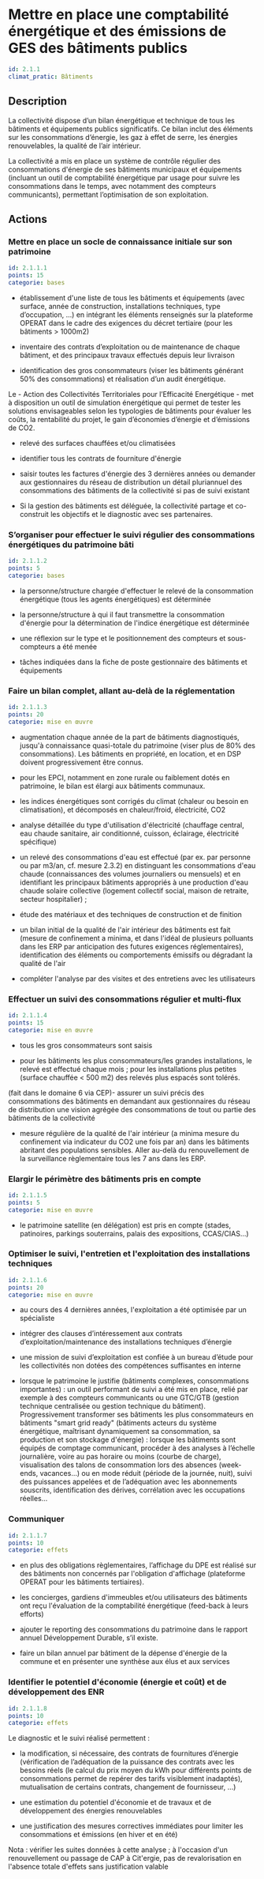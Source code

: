# Mettre en place une comptabilité énergétique et des émissions de GES des bâtiments publics
```yaml
id: 2.1.1
climat_pratic: Bâtiments
```
## Description
La collectivité dispose d’un bilan énergétique et technique de tous les bâtiments et équipements publics significatifs. Ce bilan inclut des éléments sur les consommations d’énergie, les gaz à effet de serre, les énergies renouvelables, la qualité de l’air intérieur.

La collectivité a mis en place un système de contrôle régulier des consommations d'énergie de ses bâtiments municipaux et équipements (incluant un outil de comptabilité énergétique par usage pour suivre les consommations dans le temps, avec notamment des compteurs communicants), permettant l’optimisation de son exploitation.



## Actions
### Mettre en place un socle de connaissance initiale sur son patrimoine
```yaml
id: 2.1.1.1
points: 15
categorie: bases
```
- établissement d'une liste de tous les bâtiments et équipements (avec surface, année de construction, installations techniques, type d’occupation, …) en intégrant les éléments renseignés sur la plateforme OPERAT dans le cadre des exigences du décret tertiaire (pour les bâtiments > 1000m2)

- inventaire des contrats d’exploitation ou de maintenance de chaque bâtiment, et des principaux travaux effectués depuis leur livraison

- identification des gros consommateurs (viser les bâtiments générant 50% des consommations) et réalisation d’un audit énergétique.

Le  - Action des Collectivités Territoriales pour l’Efficacité Energétique - met à disposition un outil de simulation énergétique qui permet de tester les solutions envisageables selon les typologies de bâtiments pour évaluer les coûts, la rentabilité du projet, le gain d’économies d’énergie et d’émissions de CO2.

- relevé des surfaces chauffées et/ou climatisées

- identifier tous les contrats de fourniture d'énergie

- saisir toutes les factures d'énergie des 3 dernières années ou demander aux gestionnaires du réseau de distribution un détail pluriannuel des consommations des bâtiments de la collectivité si pas de suivi existant

- Si la gestion des bâtiments est déléguée, la collectivité partage et co-construit les objectifs et le diagnostic avec ses partenaires. 




### S’organiser pour effectuer le suivi régulier des consommations énergétiques du patrimoine bâti
```yaml
id: 2.1.1.2
points: 5
categorie: bases
```
- la personne/structure chargée d'effectuer le relevé de la consommation énergétique (tous les agents énergétiques) est déterminée

- la personne/structure à qui il faut transmettre la consommation d'énergie pour la détermination de l'indice énergétique est déterminée

- une réflexion sur le type et le positionnement des compteurs et sous-compteurs a été menée

- tâches indiquées dans la fiche de poste gestionnaire des bâtiments et équipements






### Faire un bilan complet, allant au-delà de la réglementation
```yaml
id: 2.1.1.3
points: 20
categorie: mise en œuvre
```
- augmentation chaque année de la part de bâtiments diagnostiqués, jusqu'à connaissance quasi-totale du patrimoine (viser plus de 80% des consommations). Les bâtiments en propriété, en location, et en DSP doivent progressivement être connus. 

- pour les EPCI, notamment en zone rurale ou faiblement dotés en patrimoine, le bilan est élargi aux bâtiments communaux.

- les indices énergétiques sont corrigés du climat (chaleur ou besoin en climatisation), et décomposés en chaleur/froid, électricité, CO2

- analyse détaillée du type d'utilisation d'électricité (chauffage central, eau chaude sanitaire, air conditionné, cuisson, éclairage, électricité spécifique)

- un relevé des consommations d'eau est effectué (par ex. par personne ou par m3/an, cf. mesure 2.3.2) en distinguant les consommations d'eau chaude (connaissances des volumes journaliers ou mensuels) et en identifiant les principaux bâtiments appropriés à une production d'eau chaude solaire collective (logement collectif social, maison de retraite, secteur hospitalier) ;

- étude des matériaux et des techniques de construction et de finition

- un bilan initial de la qualité de l'air intérieur des bâtiments est fait (mesure de confinement a minima, et dans l'idéal de plusieurs polluants dans les ERP par anticipation des futures exigences réglementaires), identification des éléments ou comportements émissifs ou dégradant la qualité de l'air

- compléter l'analyse par des visites et des entretiens avec les utilisateurs




### Effectuer un suivi des consommations régulier et multi-flux
```yaml
id: 2.1.1.4
points: 15
categorie: mise en œuvre
```
- tous les gros consommateurs sont saisis

- pour les bâtiments les plus consommateurs/les grandes installations, le relevé est effectué chaque mois ; pour les installations plus petites (surface chauffée < 500 m2) des relevés plus espacés sont tolérés.

(fait dans le domaine 6 via CEP)- assurer un suivi précis des consommations des bâtiments en demandant aux gestionnaires du réseau de distribution une vision agrégée des consommations de tout ou partie des bâtiments de la collectivité

- mesure régulière de la qualité de l'air intérieur (a minima mesure du confinement via indicateur du CO2 une fois par an) dans les bâtiments abritant des populations sensibles. Aller au-delà du renouvellement de la surveillance règlementaire tous les 7 ans dans les ERP.






### Elargir le périmètre des bâtiments pris en compte
```yaml
id: 2.1.1.5
points: 5
categorie: mise en œuvre
```
- le patrimoine satellite (en délégation) est pris en compte (stades, patinoires, parkings souterrains, palais des expositions, CCAS/CIAS...) 




### Optimiser le suivi, l'entretien et l'exploitation des installations techniques
```yaml
id: 2.1.1.6
points: 20
categorie: mise en œuvre
```
- au cours des 4 dernières années, l'exploitation a été optimisée par un spécialiste

- intégrer des clauses d’intéressement aux contrats d’exploitation/maintenance des installations techniques d’énergie

- une mission de suivi d’exploitation est confiée à un bureau d’étude pour les collectivités non dotées des compétences suffisantes en interne

- lorsque le patrimoine le justifie (bâtiments complexes, consommations importantes) : un outil performant de suivi a été mis en place, relié par exemple à des compteurs communicants ou une GTC/GTB (gestion technique centralisée ou gestion technique du bâtiment). Progressivement transformer ses bâtiments les plus consommateurs en bâtiments "smart grid ready" (bâtiments acteurs du système énergétique, maîtrisant dynamiquement sa consommation, sa production et son stockage d'énergie) : lorsque les bâtiments sont équipés de comptage communicant, procéder à des analyses à l’échelle journalière, voire au pas horaire ou moins (courbe de charge), visualisation des talons de consommation lors des absences (week-ends, vacances...) ou en mode réduit (période de la journée, nuit), suivi des puissances appelées et de l’adéquation avec les abonnements souscrits, identification des dérives, corrélation avec les occupations réelles...






### Communiquer
```yaml
id: 2.1.1.7
points: 10
categorie: effets
```
- en plus des obligations règlementaires, l’affichage du DPE est réalisé sur des bâtiments non concernés par l'obligation d'affichage (plateforme OPERAT pour les bâtiments tertiaires).

- les concierges, gardiens d'immeubles et/ou utilisateurs des bâtiments ont reçu l'évaluation de la comptabilité énergétique (feed-back à leurs efforts)

- ajouter le reporting des consommations du patrimoine dans le rapport annuel Développement Durable, s’il existe.

- faire un bilan annuel par bâtiment de la dépense d'énergie de la commune et en présenter une synthèse aux élus et aux services






### Identifier le potentiel d'économie (énergie et coût) et de développement des ENR
```yaml
id: 2.1.1.8
points: 10
categorie: effets
```
Le diagnostic et le suivi réalisé permettent :

- la modification, si nécessaire, des contrats de fournitures d’énergie (vérification de l’adéquation de la puissance des contrats avec les besoins réels (le calcul du prix moyen du kWh pour différents points de consommations permet de repérer des tarifs visiblement inadaptés), mutualisation de certains contrats, changement de fournisseur, …)

- une estimation du potentiel d'économie et de travaux et de développement des énergies renouvelables

- une justification des mesures correctives immédiates pour limiter les consommations et émissions (en hiver et en été)

Nota : vérifier les suites données à cette analyse ; à l'occasion d'un renouvellement ou passage de CAP à Cit'ergie, pas de revalorisation en l'absence totale d'effets sans justification valable






